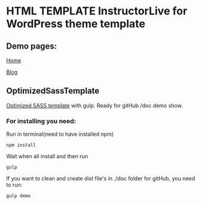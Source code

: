 # HTML TEMPLATE InstructorLive for WordPress theme template

## Demo pages:

[Home](https://oshchenkov.github.io/InstructorLive-HTML-template-for-WP/)

[Blog](https://oshchenkov.github.io/InstructorLive-HTML-template-for-WP/blog.html)

## OptimizedSassTemplate

[Optimized SASS template](https://github.com/Oshchenkov/OptimizedSassTemplate) with gulp. Ready for gitHub /doc demo show.

### For installing you need:

Run in terminal(need to have installed npm)

```
npm install
```

Wait when all install and then run

```
gulp
```

If you want to clean and create dist file's in ./doc folder for gitHub, you need to run:

```
gulp demo
```
